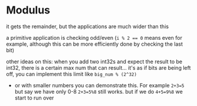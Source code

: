 # Modulus

it gets the remainder, but the applications are much wider than this

a primitive application is checking odd/even (`i % 2 == 0` means even for example, although this can be more efficiently done by checking the last bit)

other ideas on this: when you add two int32s and expect the result to be int32, there is a certain max num that can result... it's as if bits are being left off, you can implement this limit like `big_num % (2^32)`

- or with smaller numbers you can demonstrate this. For example `2+3=5` but say we have only 0-8 `2+3=5%8` still works. but if we do `4+5=9%8` we start to run over